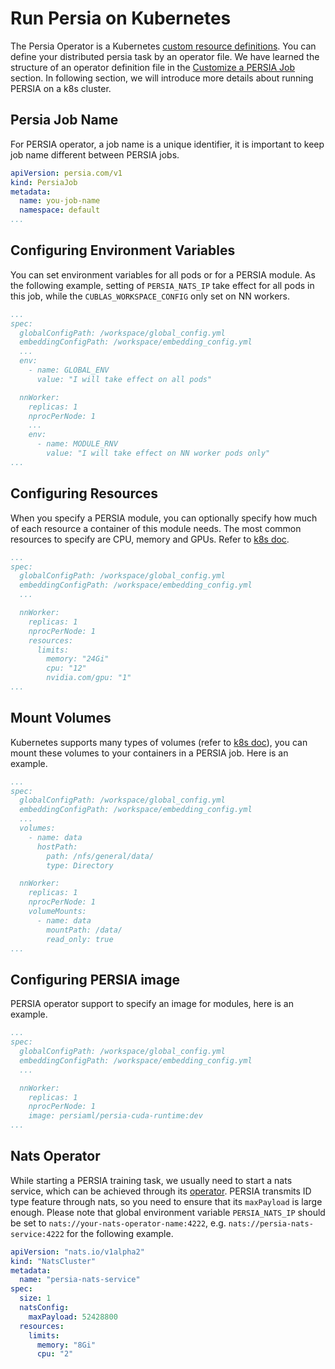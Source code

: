 Run Persia on Kubernetes
===

The Persia Operator is a Kubernetes [custom resource definitions](https://kubernetes.io/docs/tasks/extend-kubernetes/custom-resources/custom-resource-definitions/). You can define your distributed persia task by an operator file. We have learned the structure of an operator definition file in the [Customize a PERSIA Job](../customization/index.md) section. In following section, we will introduce more details about running PERSIA on a k8s cluster.

## Persia Job Name

For PERSIA operator, a job name is a unique identifier, it is important to keep job name different between PERSIA jobs.

```yaml
apiVersion: persia.com/v1
kind: PersiaJob
metadata:
  name: you-job-name
  namespace: default
...
```

## Configuring Environment Variables

You can set environment variables for all pods or for a PERSIA module. As the following example, setting of `PERSIA_NATS_IP` take effect for all pods in this job, while the `CUBLAS_WORKSPACE_CONFIG` only set on NN workers.

```yaml
...
spec:
  globalConfigPath: /workspace/global_config.yml
  embeddingConfigPath: /workspace/embedding_config.yml
  ...
  env:
    - name: GLOBAL_ENV
      value: "I will take effect on all pods"

  nnWorker:
    replicas: 1
    nprocPerNode: 1
    ...
    env:
      - name: MODULE_RNV
        value: "I will take effect on NN worker pods only"
...
```

## Configuring Resources

When you specify a PERSIA module, you can optionally specify how much of each resource a container of this module needs. The most common resources to specify are CPU, memory and GPUs. Refer to [k8s doc](https://kubernetes.io/docs/concepts/configuration/manage-resources-containers/).

```yaml
...
spec:
  globalConfigPath: /workspace/global_config.yml
  embeddingConfigPath: /workspace/embedding_config.yml
  ...

  nnWorker:
    replicas: 1
    nprocPerNode: 1
    resources:
      limits:
        memory: "24Gi"
        cpu: "12"
        nvidia.com/gpu: "1"
...
```

## Mount Volumes

Kubernetes supports many types of volumes (refer to [k8s doc](https://kubernetes.io/docs/concepts/storage/volumes/)), you can mount these volumes to your containers in a PERSIA job. Here is an example.

```yaml
...
spec:
  globalConfigPath: /workspace/global_config.yml
  embeddingConfigPath: /workspace/embedding_config.yml
  ...
  volumes:
    - name: data
      hostPath:
        path: /nfs/general/data/
        type: Directory

  nnWorker:
    replicas: 1
    nprocPerNode: 1
    volumeMounts:
      - name: data
        mountPath: /data/
        read_only: true
...
```

## Configuring PERSIA image

PERSIA operator support to specify an image for modules, here is an example.

```yaml
...
spec:
  globalConfigPath: /workspace/global_config.yml
  embeddingConfigPath: /workspace/embedding_config.yml
  ...

  nnWorker:
    replicas: 1
    nprocPerNode: 1
    image: persiaml/persia-cuda-runtime:dev
...
```

## Nats Operator

While starting a PERSIA training task, we usually need to start a nats service, which can be achieved through its [operator](https://github.com/nats-io/nats-operator). PERSIA transmits ID type feature through nats, so you need to ensure that its `maxPayload` is large enough. Please note that global environment variable `PERSIA_NATS_IP` should be set to `nats://your-nats-operator-name:4222`, e.g. `nats://persia-nats-service:4222` for the following example.

```yaml
apiVersion: "nats.io/v1alpha2"
kind: "NatsCluster"
metadata:
  name: "persia-nats-service"
spec:
  size: 1
  natsConfig:
    maxPayload: 52428800
  resources:
    limits:
      memory: "8Gi"
      cpu: "2" 
```